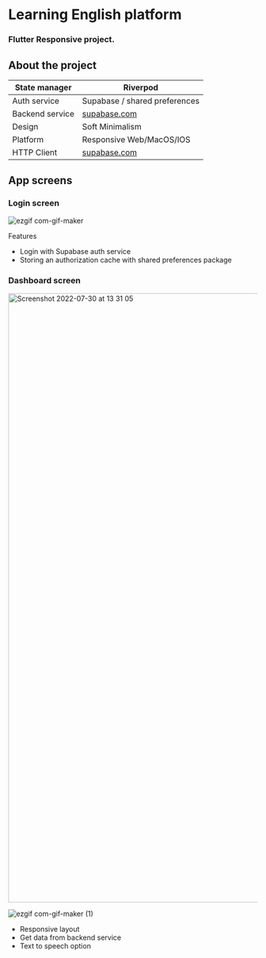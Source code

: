 # Learning English platform

### Flutter Responsive project.

## About the project

| State manager   | Riverpod                              |
|-----------------|---------------------------------------|
| Auth service    | Supabase /  shared preferences        |
| Backend service | [supabase.com](https://supabase.com/) |
| Design          | Soft Minimalism                       |
| Platform        | Responsive Web/MacOS/IOS              |
| HTTP Client     | [supabase.com](https://supabase.com/) |

## App screens
### Login screen
![ezgif com-gif-maker](https://user-images.githubusercontent.com/36426291/181906347-516f0910-d34d-4644-bd16-fc5709f80307.gif)

Features
- Login with Supabase auth service
- Storing an authorization cache with shared preferences package

### Dashboard screen

<img width="1228" alt="Screenshot 2022-07-30 at 13 31 05" src="https://user-images.githubusercontent.com/36426291/181906410-b51e293b-d91e-4056-8c5f-af5344d09e3f.png">



![ezgif com-gif-maker (1)](https://user-images.githubusercontent.com/36426291/181906338-3451e45f-edd5-4cd1-a4c8-d28a7482f255.gif)


- Responsive layout
- Get data from backend service
- Text to speech option
